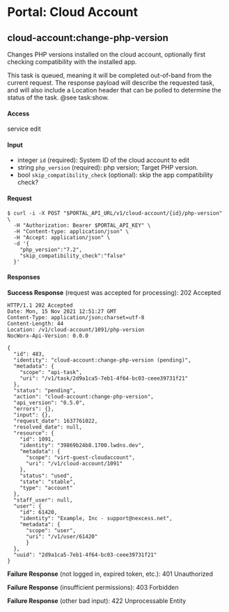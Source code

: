 # Portal: Cloud Account

## cloud-account:change-php-version
Changes PHP versions installed on the cloud account, optionally first checking compatibility with the installed app.

This task is queued, meaning it will be completed out-of-band from the current request. The response payload will describe the requested task, and will also include a Location header that can be polled to determine the status of the task. @see task:show.

#### Access
service edit

#### Input
- integer `id` (required): System ID of the cloud account to edit
- string `php_version` (required): php version; Target PHP version.
- bool `skip_compatibility_check` (optional): skip the app compatibility check?

#### Request
```
$ curl -i -X POST "$PORTAL_API_URL/v1/cloud-account/{id}/php-version" \
  -H "Authorization: Bearer $PORTAL_API_KEY" \
  -H "Content-type: application/json" \
  -H "Accept: application/json" \
  -d '{
    "php_version":"7.2",
    "skip_compatibility_check":"false"
  }'
``` 

#### Responses
**Success Response** (request was accepted for processing): 202 Accepted
```
HTTP/1.1 202 Accepted
Date: Mon, 15 Nov 2021 12:51:27 GMT
Content-Type: application/json;charset=utf-8
Content-Length: 44
Location: /v1/cloud-account/1091/php-version
NocWorx-Api-Version: 0.0.0

{
  "id": 483,
  "identity": "cloud-account:change-php-version (pending)",
  "metadata": {
    "scope": "api-task",
    "uri": "/v1/task/2d9a1ca5-7eb1-4f64-bc03-ceee39731f21"
  },
  "status": "pending",
  "action": "cloud-account:change-php-version",
  "api_version": "0.5.0",
  "errors": {},
  "input": {},
  "request_date": 1637761022,
  "resolved_date": null,
  "resource": {
    "id": 1091,
    "identity": "39869b24b8.1700.lwdns.dev",
    "metadata": {
      "scope": "virt-guest-cloudaccount",
      "uri": "/v1/cloud-account/1091"
    },
    "status": "used",
    "state": "stable",
    "type": "account"
  },
  "staff_user": null,
  "user": {
    "id": 61420,
    "identity": "Example, Inc - support@nexcess.net",
    "metadata": {
      "scope": "user",
      "uri": "/v1/user/61420"
      }
  },
  "uuid": "2d9a1ca5-7eb1-4f64-bc03-ceee39731f21"
}
```

**Failure Response** (not logged in, expired token, etc.): 401 Unauthorized

**Failure Response** (insufficient permissions): 403 Forbidden

**Failure Response** (other bad input): 422 Unprocessable Entity
